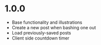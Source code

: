 1.0.0
===
- Base functionality and illustrations
- Create a new post when bashing one out
- Load previously-saved posts
- Client side countdown timer